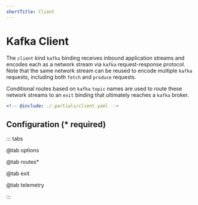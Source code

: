 ```yaml
---
shortTitle: Client
---
```


# Kafka Client

The `client` kind `kafka` binding receives inbound application streams and encodes each as a network stream via `kafka` request-response protocol. Note that the same network stream can be reused to encode multiple `kafka` requests, including both `fetch` and `produce` requests.

Conditional routes based on `kafka` `topic` names are used to route these network streams to an `exit` binding that ultimately reaches a `kafka` broker.

```yaml {3}
<!-- @include: ./.partials/client.yaml -->
```

## Configuration (\* required)

::: tabs

@tab options

<!-- @include: ./.partials/client-options.md -->

@tab routes\*

<!-- @include: ./.partials/routes.md -->

@tab exit

<!-- @include: ../.partials/exit.md -->

@tab telemetry

<!-- @include: ../.partials/telemetry.md -->

:::
